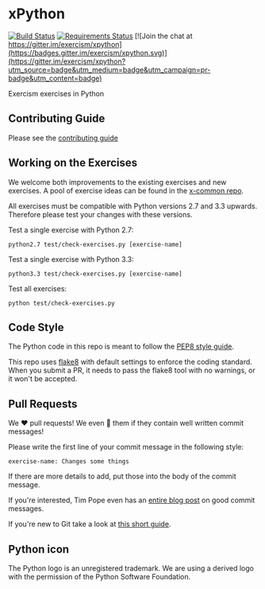 # xPython

[![Build Status](https://travis-ci.org/exercism/xpython.svg?branch=master)](https://travis-ci.org/exercism/xpython) [![Requirements Status](https://requires.io/github/exercism/xpython/requirements.svg?branch=master)](https://requires.io/github/exercism/xpython/requirements/?branch=master)
[![Join the chat at https://gitter.im/exercism/xpython](https://badges.gitter.im/exercism/xpython.svg)](https://gitter.im/exercism/xpython?utm_source=badge&utm_medium=badge&utm_campaign=pr-badge&utm_content=badge)

Exercism exercises in Python

## Contributing Guide

Please see the [contributing guide](https://github.com/exercism/x-common/blob/master/CONTRIBUTING.md)

## Working on the Exercises

We welcome both improvements to the existing exercises and new exercises.
A pool of exercise ideas can be found in the [x-common repo](https://github.com/exercism/x-common).

All exercises must be compatible with Python versions 2.7 and 3.3 upwards.
Therefore please test your changes with these versions.

Test a single exercise with Python 2.7:
```
python2.7 test/check-exercises.py [exercise-name]
```

Test a single exercise with Python 3.3:
```
python3.3 test/check-exercises.py [exercise-name]
```

Test all exercises:
```
python test/check-exercises.py
```

## Code Style

The Python code in this repo is meant to follow the [PEP8 style guide](https://www.python.org/dev/peps/pep-0008/).

This repo uses [flake8](http://flake8.readthedocs.org/en/latest/) with default settings to enforce the coding standard. When you submit a PR, it needs to pass the flake8 tool with no warnings, or it won't be accepted.

## Pull Requests

We :heart: pull requests! 
We even :sparkling_heart: them if they contain well written commit messages!

Please write the first line of your commit message in the following style:

```exercise-name: Changes some things``` 

If there are more details to add, put those into the body of the commit message.

If you're interested, Tim Pope even has an [entire blog post](http://tbaggery.com/2008/04/19/a-note-about-git-commit-messages.html) on good commit messages.

If you're new to Git take a look at [this short guide](https://github.com/exercism/x-common/blob/master/CONTRIBUTING.md#git-basics).


## Python icon
The Python logo is an unregistered trademark. We are using a derived logo with the permission of the Python Software Foundation.
